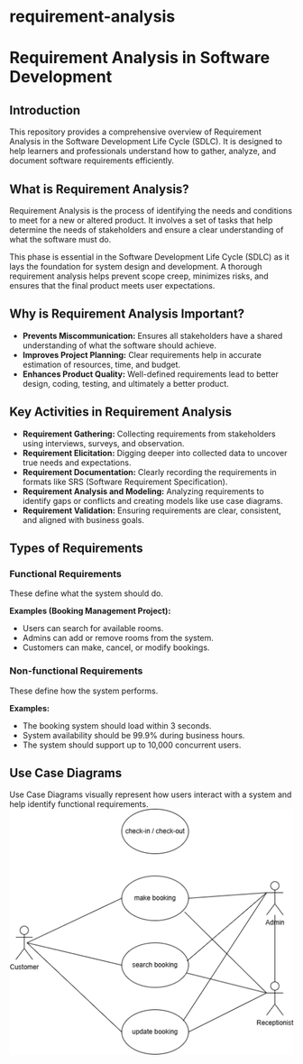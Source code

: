 # requirement-analysis

# Requirement Analysis in Software Development

## Introduction
This repository provides a comprehensive overview of Requirement Analysis in the Software Development Life Cycle (SDLC). It is designed to help learners and professionals understand how to gather, analyze, and document software requirements efficiently.

## What is Requirement Analysis?

Requirement Analysis is the process of identifying the needs and conditions to meet for a new or altered product. It involves a set of tasks that help determine the needs of stakeholders and ensure a clear understanding of what the software must do.

This phase is essential in the Software Development Life Cycle (SDLC) as it lays the foundation for system design and development. A thorough requirement analysis helps prevent scope creep, minimizes risks, and ensures that the final product meets user expectations.

## Why is Requirement Analysis Important?

- **Prevents Miscommunication:** Ensures all stakeholders have a shared understanding of what the software should achieve.
- **Improves Project Planning:** Clear requirements help in accurate estimation of resources, time, and budget.
- **Enhances Product Quality:** Well-defined requirements lead to better design, coding, testing, and ultimately a better product.

## Key Activities in Requirement Analysis

- **Requirement Gathering:** Collecting requirements from stakeholders using interviews, surveys, and observation.
- **Requirement Elicitation:** Digging deeper into collected data to uncover true needs and expectations.
- **Requirement Documentation:** Clearly recording the requirements in formats like SRS (Software Requirement Specification).
- **Requirement Analysis and Modeling:** Analyzing requirements to identify gaps or conflicts and creating models like use case diagrams.
- **Requirement Validation:** Ensuring requirements are clear, consistent, and aligned with business goals.

## Types of Requirements

### Functional Requirements
These define what the system should do.

**Examples (Booking Management Project):**
- Users can search for available rooms.
- Admins can add or remove rooms from the system.
- Customers can make, cancel, or modify bookings.

### Non-functional Requirements
These define how the system performs.

**Examples:**
- The booking system should load within 3 seconds.
- System availability should be 99.9% during business hours.
- The system should support up to 10,000 concurrent users.


## Use Case Diagrams

Use Case Diagrams visually represent how users interact with a system and help identify functional requirements.
![Use Case Diagram](alx-booking-uc.png)

